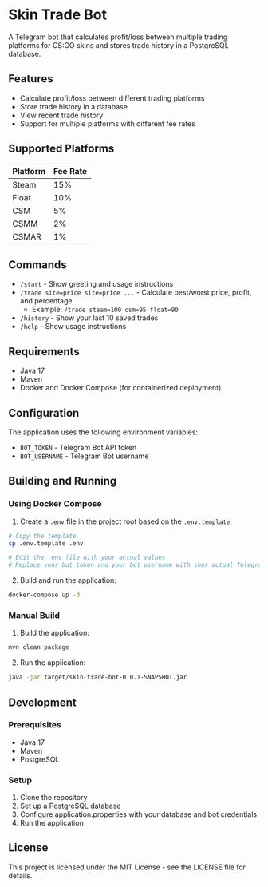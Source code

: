 # Skin Trade Bot

A Telegram bot that calculates profit/loss between multiple trading platforms for CS:GO skins and stores trade history in a PostgreSQL database.

## Features

- Calculate profit/loss between different trading platforms
- Store trade history in a database
- View recent trade history
- Support for multiple platforms with different fee rates

## Supported Platforms

| Platform | Fee Rate |
|----------|----------|
| Steam    | 15%      |
| Float    | 10%      |
| CSM      | 5%       |
| CSMM     | 2%       |
| CSMAR    | 1%       |

## Commands

- `/start` - Show greeting and usage instructions
- `/trade site=price site=price ...` - Calculate best/worst price, profit, and percentage
  - Example: `/trade steam=100 csm=95 float=90`
- `/history` - Show your last 10 saved trades
- `/help` - Show usage instructions

## Requirements

- Java 17
- Maven
- Docker and Docker Compose (for containerized deployment)

## Configuration

The application uses the following environment variables:

- `BOT_TOKEN` - Telegram Bot API token
- `BOT_USERNAME` - Telegram Bot username

## Building and Running

### Using Docker Compose

1. Create a `.env` file in the project root based on the `.env.template`:

```bash
# Copy the template
cp .env.template .env

# Edit the .env file with your actual values
# Replace your_bot_token and your_bot_username with your actual Telegram bot credentials
```

2. Build and run the application:

```bash
docker-compose up -d
```

### Manual Build

1. Build the application:

```bash
mvn clean package
```

2. Run the application:

```bash
java -jar target/skin-trade-bot-0.0.1-SNAPSHOT.jar
```

## Development

### Prerequisites

- Java 17
- Maven
- PostgreSQL

### Setup

1. Clone the repository
2. Set up a PostgreSQL database
3. Configure application.properties with your database and bot credentials
4. Run the application

## License

This project is licensed under the MIT License - see the LICENSE file for details.
